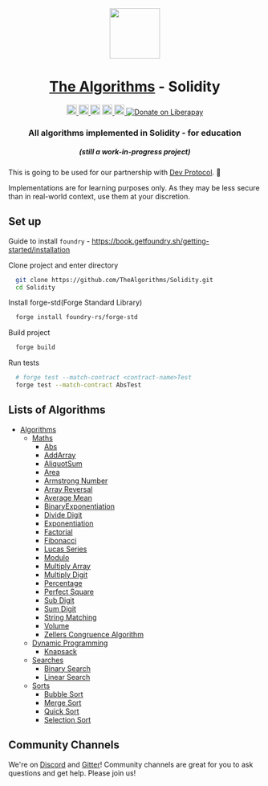 <div align="center">
<!-- Title: -->
  <a href="https://github.com/TheAlgorithms/">
    <img src="https://raw.githubusercontent.com/TheAlgorithms/website/1cd824df116b27029f17c2d1b42d81731f28a920/public/logo.svg" height="100">
  </a>
  <h1><a href="https://github.com/TheAlgorithms/">The Algorithms</a> - Solidity</h1>
<!-- Labels: -->
  <!-- First row: -->
  <a href="https://gitpod.io/#https://github.com/TheAlgorithms/Solidity">
    <img src="https://img.shields.io/badge/Gitpod-Ready--to--Code-blue?logo=gitpod&style=flat-square" height="20" alt="Gitpod Ready-to-Code">
  </a>
  <a href="https://github.com/TheAlgorithms/Solidity/blob/master/CONTRIBUTING.md">
    <img src="https://img.shields.io/static/v1.svg?label=Contributions&message=Welcome&color=0059b3&style=flat-square" height="20" alt="Contributions Welcome">
  </a>
  <img src="https://img.shields.io/github/repo-size/TheAlgorithms/Solidity.svg?label=Repo%20size&style=flat-square" height="20">
  <a href="https://discord.gg/c7MnfGFGa6">
    <img src="https://img.shields.io/discord/808045925556682782.svg?logo=discord&colorB=7289DA&style=flat-square" height="20" alt="Discord chat">
  </a>
  <a href="https://gitter.im/TheAlgorithms">
    <img src="https://img.shields.io/badge/Chat-Gitter-ff69b4.svg?label=Chat&logo=gitter&style=flat-square" height="20" alt="Gitter chat">
  </a>
  <a href="https://liberapay.com/TheAlgorithms/donate">
    <img src="https://liberapay.com/assets/widgets/donate.svg" alt="Donate on Liberapay">
  </a>
<!-- Short description: -->
  <h3>All algorithms implemented in Solidity - for education</h3>
  <h5>(still a work-in-progress project)</h5>

</div>

This is going to be used for our partnership with [Dev Protocol](https://devprotocol.xyz). 🚀

Implementations are for learning purposes only. As they may be less secure than in real-world context, use them at your discretion.

## Set up 

Guide to install `foundry` - <https://book.getfoundry.sh/getting-started/installation>

Clone project and enter directory
```bash
  git clone https://github.com/TheAlgorithms/Solidity.git
  cd Solidity
```

Install forge-std(Forge Standard Library)
```bash
  forge install foundry-rs/forge-std 
```

Build project 
```bash 
  forge build
```

Run tests 
```bash 
  # forge test --match-contract <contract-name>Test
  forge test --match-contract AbsTest
```

## Lists of Algorithms

- [Algorithms](./src)
  - [Maths](./src/Maths)
    - [Abs](./src/Maths/Abs.sol)
    - [AddArray](./src/Maths/AddArray.sol)
    - [AliquotSum](./src/Maths/AliquotSum.sol)
    - [Area](./src/Maths/Area.sol)
    - [Armstrong Number](./src/Maths/armstrongNumber.sol)
    - [Array Reversal](./src/Maths/ReverseArray.sol)
    - [Average Mean](./src/Maths/AverageMean.sol)
    - [BinaryExponentiation](./src/Maths/BinaryExponentiation.sol)
    - [Divide Digit](./src/Maths/divideDigit.sol)
    - [Exponentiation](./src/Maths/exponentiation.sol)
    - [Factorial](./src/Maths/factorial.sol)
    - [Fibonacci](./src/Maths/fibonacci.sol)
    - [Lucas Series](./src/Maths/lucasSeries.sol)
    - [Modulo](./src/Maths/modulo.sol)
    - [Multiply Array](./src/Maths/MulArray.sol)
    - [Multiply Digit](./src/Maths/multiplyDigit.sol)
    - [Percentage](./src/Maths/Percentage.sol)
    - [Perfect Square](./src/Maths/perfectSquare.sol)
    - [Sub Digit](./src/Maths/subDigit.sol)
    - [Sum Digit](./src/Maths/subDigit.sol)
    - [String Matching](./src/Maths/stringMatch.sol)
    - [Volume](./src/Maths/volume.sol)
    - [Zellers Congruence Algorithm](./src/Maths/zellersCongruenceAlgorithm.sol)
  - [Dynamic Programming](./src/DynamicProgramming)
    - [Knapsack](./src/DynamicProgramming/Knapsack.sol)
  - [Searches](./src/Searches)
    - [Binary Search](./src/Searches/BinarySearch.sol)
    - [Linear Search](./src/Searches/LinearSearch.sol)
  - [Sorts](./src/Sorts)
    - [Bubble Sort](./src/Sorts/BubbleSort.sol)
    - [Merge Sort](./src/Sorts/MergeSort.sol)
    - [Quick Sort](./src/Sorts/QuickSort.sol)
    - [Selection Sort](./src/Sorts/SelectionSort.sol)

## Community Channels

We're on [Discord](https://discord.gg/c7MnfGFGa6) and [Gitter](https://gitter.im/TheAlgorithms)! Community channels are great for you to ask questions and get help. Please join us!
